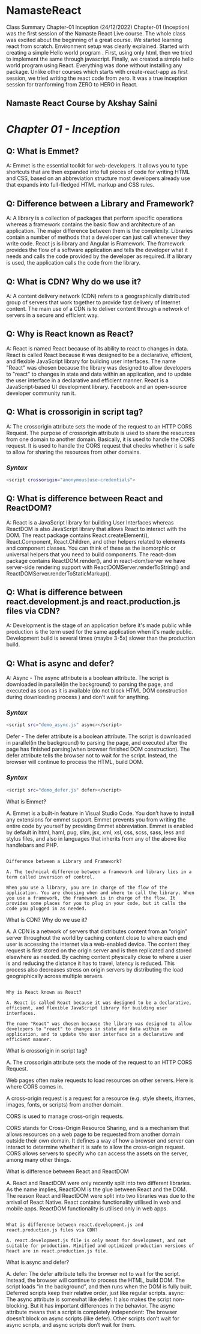 # NamasteReact

Class Summary Chapter-01 Inception (24/12/2022)
Chapter-01 (Inception) was the first session of the Namaste React Live course. The whole class was excited about the beginning of a great course. We started learning react from scratch. Environment setup was clearly explained. Started with creating a simple Hello world program . First, using only html, then we tried to implement the same through javascript. Finally, we created a simple hello world program using React. Everything was done without installing any package. Unlike other courses which starts with create-react-app as first session, we tried writing the react code from zero. It was a true inception session for tranforming from ZERO to HERO in React.

## Namaste React Course by Akshay Saini
# _Chapter 01 - Inception_

## Q: What is Emmet?
A: Emmet is the essential toolkit for web-developers. It allows you to type shortcuts that are then expanded into full pieces of code for writing HTML and CSS, based on an abbreviation structure most developers already use that expands into full-fledged HTML markup and CSS rules.


## Q: Difference between a Library and Framework?
A: A library is a collection of packages that perform specific operations whereas a framework contains the basic flow and architecture of an application. The major difference between them is the complexity. Libraries contain a number of methods that a developer can just call whenever they write code. React js is library and Angular is Framework.
The framework provides the flow of a software application and tells the developer what it needs and calls the code provided by the developer as required. If a library is used, the application calls the code from the library.


## Q: What is CDN? Why do we use it?
A: A content delivery network (CDN) refers to a geographically distributed group of servers that work together to provide fast delivery of Internet content.
The main use of a CDN is to deliver content through a network of servers in a secure and efficient way.


## Q: Why is React known as React?
A: React is named React because of its ability to react to changes in data.
React is called React because it was designed to be a declarative, efficient, and flexible JavaScript library for building user interfaces.
The name "React" was chosen because the library was designed to allow developers to "react" to changes in state and data within an application, and to update the user interface in a declarative and efficient manner.
React is a JavaScript-based UI development library. Facebook and an open-source developer community run it.


## Q: What is crossorigin in script tag?
A: The crossorigin attribute sets the mode of the request to an HTTP CORS Request. 
The purpose of crossorigin attribute is used to share the resources from one domain to another domain. Basically, it is used to handle the CORS request. It is used to handle the CORS request that checks whether it is safe to allow for sharing the resources from other domains.
### _Syntax_
```sh
<script crossorigin="anonymous|use-credentials">
```

## Q: What is difference between React and ReactDOM?
A: React is a JavaScript library for building User Interfaces whereas ReactDOM is also JavaScript library that allows React to interact with the DOM.
The react package contains React.createElement(), React.Component, React.Children, and other helpers related to elements and component classes. You can think of these as the isomorphic or universal helpers that you need to build components. The react-dom package contains ReactDOM.render(), and in react-dom/server we have server-side rendering support with ReactDOMServer.renderToString() and ReactDOMServer.renderToStaticMarkup().


## Q: What is difference between react.development.js and react.production.js files via CDN?
A: Development is the stage of an application before it's made public while production is the term used for the same application when it's made public.
Development build is several times (maybe 3-5x) slower than the production build.


## Q: What is async and defer?
A: Async - The async attribute is a boolean attribute. The script is downloaded in parallel(in the background) to parsing the page, and executed as soon as it is available (do not block HTML DOM construction during downloading process ) and don’t wait for anything.
### _Syntax_
```sh
<script src="demo_async.js" async></script>
```

Defer - The defer attribute is a boolean attribute. The script is downloaded in parallel(in the background) to parsing the page, and executed after the page has finished parsing(when browser finished DOM construction). The defer attribute tells the browser not to wait for the script. Instead, the browser will continue to process the HTML, build DOM.
### _Syntax_
```sh
<script src="demo_defer.js" defer></script>
```

What is Emmet?

A. Emmet is a built-in feature in Visual Studio Code. You don’t have to install any extensions for emmet support. Emmet prevents you from writing the entire code by yourself by providing Emmet abbreviation. Emmet is enabled by default in html, haml, pug, slim, jsx, xml, xsl, css, scss, sass, less and stylus files, and also in languages that inherits from any of the above like handlebars and PHP.

````````````````````````````````````````````````````````````````````````````````````````````````````````

Difference between a Library and Framework?

A. The technical difference between a framework and library lies in a term called inversion of control.

When you use a library, you are in charge of the flow of the application. You are choosing when and where to call the library. When you use a framework, the framework is in charge of the flow. It provides some places for you to plug in your code, but it calls the code you plugged in as needed.

````````````````````````````````````````````````````````````````````````````````````````````````````````

What is CDN? Why do we use it?

A. A CDN is a network of servers that distributes content from an “origin” server throughout the world by caching content close to where each end user is accessing the internet via a web-enabled device. The content they request is first stored on the origin server and is then replicated and stored elsewhere as needed. By caching content physically close to where a user is and reducing the distance it has to travel, latency is reduced. This process also decreases stress on origin servers by distributing the load geographically across multiple servers.

````````````````````````````````````````````````````````````````````````````````````````````````````````

Why is React known as React?

A. React is called React because it was designed to be a declarative, efficient, and flexible JavaScript library for building user interfaces.

The name "React" was chosen because the library was designed to allow developers to "react" to changes in state and data within an application, and to update the user interface in a declarative and efficient manner.

````````````````````````````````````````````````````````````````````````````````````````````````````````

What is crossorigin in script tag?

A. The crossorigin attribute sets the mode of the request to an HTTP CORS Request.

Web pages often make requests to load resources on other servers. Here is where CORS comes in.

A cross-origin request is a request for a resource (e.g. style sheets, iframes, images, fonts, or scripts) from another domain.

CORS is used to manage cross-origin requests.

CORS stands for Cross-Origin Resource Sharing, and is a mechanism that allows resources on a web page to be requested from another domain outside their own domain. It defines a way of how a browser and server can interact to determine whether it is safe to allow the cross-origin request. CORS allows servers to specify who can access the assets on the server, among many other things.

What is difference between React and ReactDOM

A. React and ReactDOM were only recently split into two different libraries.
As the name implies, ReactDOM is the glue between React and the DOM. The reason React and ReactDOM were split into two libraries was due to the arrival of React Native. React contains functionality utilised in web and mobile apps. ReactDOM functionality is utilised only in web apps.

````````````````````````````````````````````````````````````````````````````````````````````````````````

What is difference between react.development.js and react.production.js files via CDN?

A. react.development.js file is only meant for development, and not suitable for production. Minified and optimized production versions of React are in react.production.js file.

````````````````````````````````````````````````````````````````````````````````````````````````````````

 What is async and defer?

 A. defer: The defer attribute tells the browser not to wait for the script. Instead, the browser will continue to process the HTML, build DOM. The script loads “in the background”, and then runs when the DOM is fully built.
 Deferred scripts keep their relative order, just like regular scripts.
    async: The async attribute is somewhat like defer. It also makes the script non-blocking. But it has important differences in the behavior.
The async attribute means that a script is completely independent:
The browser doesn’t block on async scripts (like defer).
Other scripts don’t wait for async scripts, and async scripts don’t wait for them.

````````````````````````````````````````````````````````````````````````````````````````````````````````
